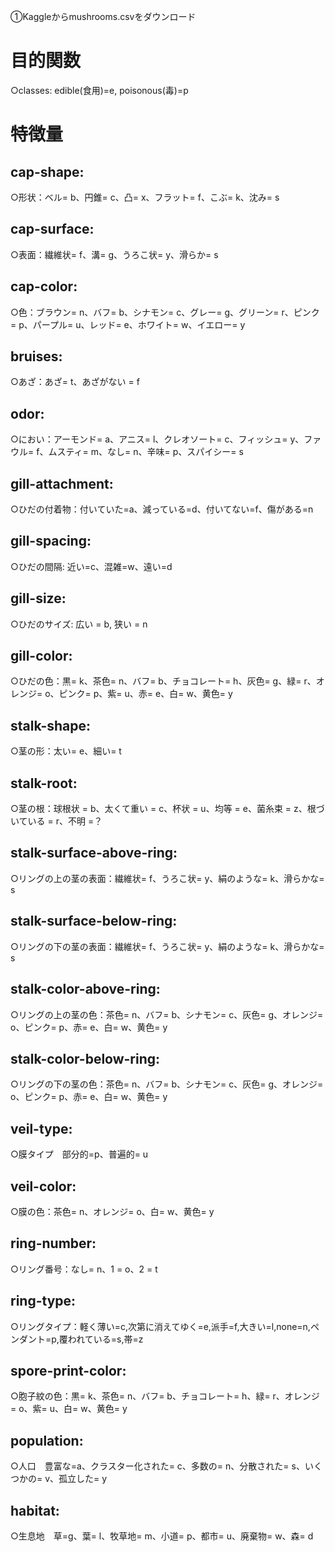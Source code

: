 ①Kaggleからmushrooms.csvをダウンロード  
# 目的関数 
○classes: edible(食用)=e, poisonous(毒)=p


# 特徴量
## cap-shape:  
○形状：ベル= b、円錐= c、凸= x、フラット= f、こぶ= k、沈み= s  


## cap-surface:  
○表面：繊維状= f、溝= g、うろこ状= y、滑らか= s  


## cap-color:  
○色：ブラウン= n、バフ= b、シナモン= c、グレー= g、グリーン= r、ピンク= p、パープル= u、レッド= e、ホワイト= w、イエロー= y  


## bruises:  
○あざ：あざ= t、あざがない = f  


## odor:  
○におい：アーモンド= a、アニス= l、クレオソート= c、フィッシュ= y、ファウル= f、ムスティ= m、なし= n、辛味= p、スパイシー= s  


## gill-attachment: 
○ひだの付着物：付いていた=a、減っている=d、付いてない=f、傷がある=n

## gill-spacing: 
○ひだの間隔: 近い=c、混雑=w、遠い=d


## gill-size:  
○ひだのサイズ: 広い = b, 狭い = n  


## gill-color:  
○ひだの色：黒= k、茶色= n、バフ= b、チョコレート= h、灰色= g、緑= r、オレンジ= o、ピンク= p、紫= u、赤= e、白= w、黄色= y  


## stalk-shape: 
○茎の形：太い= e、細い= t


## stalk-root: 
○茎の根：球根状 = b、太くて重い = c、杯状 = u、均等 = e、菌糸束 = z、根づいている = r、不明 =？


## stalk-surface-above-ring:  
○リングの上の茎の表面：繊維状= f、うろこ状= y、絹のような= k、滑らかな= s  


## stalk-surface-below-ring:  
○リングの下の茎の表面：繊維状= f、うろこ状= y、絹のような= k、滑らかな= s  


## stalk-color-above-ring:  
○リングの上の茎の色：茶色= n、バフ= b、シナモン= c、灰色= g、オレンジ= o、ピンク= p、赤= e、白= w、黄色= y  


## stalk-color-below-ring:  
○リングの下の茎の色：茶色= n、バフ= b、シナモン= c、灰色= g、オレンジ= o、ピンク= p、赤= e、白= w、黄色= y  


## veil-type:  
○膜タイプ　部分的=p、普遍的= u  


## veil-color:  
○膜の色：茶色= n、オレンジ= o、白= w、黄色= y  


## ring-number:  
○リング番号：なし= n、1 = o、2 = t  


## ring-type: 
○リングタイプ：軽く薄い=c,次第に消えてゆく=e,派手=f,大きい=l,none=n,ペンダント=p,覆われている=s,帯=z


## spore-print-color:  
○胞子紋の色：黒= k、茶色= n、バフ= b、チョコレート= h、緑= r、オレンジ= o、紫= u、白= w、黄色= y  


## population:  
○人口　豊富な=a、クラスター化された= c、多数の= n、分散された= s、いくつかの= v、孤立した= y  


## habitat:  
○生息地　草=g、葉= l、牧草地= m、小道= p、都市= u、廃棄物= w、森= d
